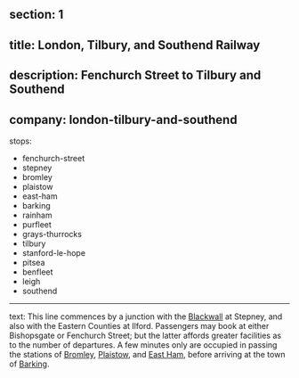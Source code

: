 ﻿section: 1
----
title: London, Tilbury, and Southend Railway
----
description: Fenchurch Street to Tilbury and Southend
----
company: london-tilbury-and-southend
----
stops:
- fenchurch-street
- stepney
- bromley
- plaistow
- east-ham
- barking
- rainham
- purfleet
- grays-thurrocks
- tilbury
- stanford-le-hope
- pitsea
- benfleet
- leigh
- southend
----
text: This line commences by a junction with the [Blackwall](/companies/london-and-blackwall) at Stepney, and also with the Eastern Counties at Ilford. Passengers may book at either Bishopsgate or Fenchurch Street; but the latter affords greater facilities as to the number of departures. A few minutes only are occupied in passing the stations of [Bromley](/stations/bromley), [Plaistow](/stations/plaistow), and [East Ham](/stations/east-ham), before arriving at the town of [Barking](/stations/barking).
